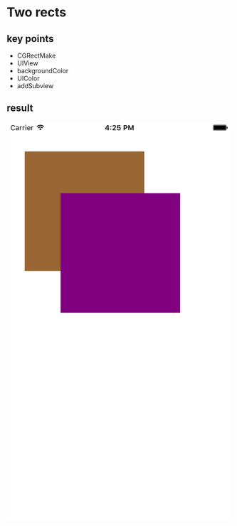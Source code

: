 # Two rects

## key points
- CGRectMake
- UIView
- backgroundColor
- UIColor
- addSubview

## result

![screen capture](capScreen.png)
